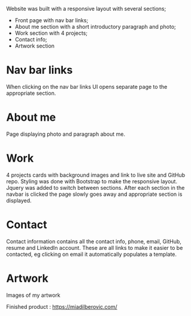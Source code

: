 Website was built with a responsive layout with several sections;

- Front page with nav bar links;
- About me section with a short introductory paragraph and photo;
- Work section with 4 projects;
- Contact info;
- Artwork section

# Nav bar links

When clicking on the nav bar links UI opens separate page to the appropriate section.

# About me

Page displaying photo and paragraph about me. 

# Work

4 projects cards with background images and link to live site and GitHub repo. Styling was done with Bootstrap to make the responsive layout. Jquery was added to switch between sections. After each section in the navbar is clicked the page slowly goes away and appropriate section is displayed.

# Contact 

Contact information contains all the contact info, phone, email, GitHub, resume and LinkedIn account. These are all links to make it easier to be contacted, eg clicking on email it automatically populates a template.

# Artwork 

Images of my artwork 

Finished product :
https://miadilberovic.com/
